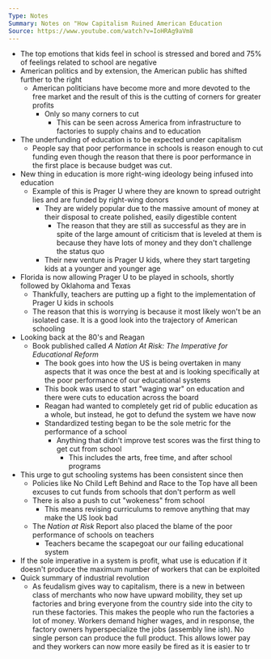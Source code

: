 ```yaml
---
Type: Notes
Summary: Notes on "How Capitalism Ruined American Education
Source: https://www.youtube.com/watch?v=IoHRAg9aVm8
---
```

- The top emotions that kids feel in school is stressed and bored and 75% of feelings related to school are negative
- American politics and by extension, the American public has shifted further to the right
	- American politicians have become more and more devoted to the free market and the result of this is the cutting of corners for greater profits
		- Only so many corners to cut
			- This can be seen across America from infrastructure to factories to supply chains and to education
- The underfunding of education is to be expected under capitalism
	- People say that poor performance in schools is reason enough to cut funding even though the reason that there is poor performance in the first place is because budget was cut.
- New thing in education is more right-wing ideology being infused into education
	- Example of this is Prager U where they are known to spread outright lies and are funded by right-wing donors
		- They are widely popular due to the massive amount of money at their disposal to create polished, easily digestible content
			- The reason that they are still as successful as they are in spite of the large amount of criticism that is leveled at them is because they have lots of money and they don't challenge the status quo
		- Their new venture is Prager U kids, where they start targeting kids at a younger and younger age
- Florida is now allowing Prager U to be played in schools, shortly followed by Oklahoma and Texas
	- Thankfully, teachers are putting up a fight to the implementation of Prager U kids in schools
	- The reason that this is worrying is because it most likely won't be an isolated case. It is a good look into the trajectory of American schooling
- Looking back at the 80's and Reagan
	- Book published called *A Nation At Risk: The Imperative for Educational Reform*
		- The book goes into how the US is being overtaken in many aspects that it was once the best at and is looking specifically at the poor performance of our educational systems
		- This book was used to start "waging war" on education and there were cuts to education across the board
		- Reagan had wanted to completely get rid of public education as a whole, but instead, he got to defund the system we have now
		- Standardized testing began to be the sole metric for the performance of a school
			- Anything that didn't improve test scores was the first thing to get cut from school
				- This includes the arts, free time, and after school programs
- This urge to gut schooling systems has been consistent since then
	- Policies like No Child Left Behind and Race to the Top have all been excuses to cut funds from schools that don't perform as well
	- There is also a push to cut "wokeness" from school
		- This means revising curriculums to remove anything that may make the US look bad
	- The *Nation at Risk* Report also placed the blame of the poor performance of schools on teachers
		- Teachers became the scapegoat our our failing educational system
- If the sole imperative in a system is profit, what use is education if it doesn't produce the maximum number of workers that can be exploited
- Quick summary of industrial revolution
	- As feudalism gives way to capitalism, there is a new in between class of merchants who now have upward mobility, they set up factories and bring everyone from the country side into the city to run these factories. This makes the people who run the factories a lot of money. Workers demand higher wages, and in response, the factory owners hyperspecialize the jobs (assembly line ish). No single person can produce the full product. This allows lower pay and they workers can now more easily be fired as it is easier to tr